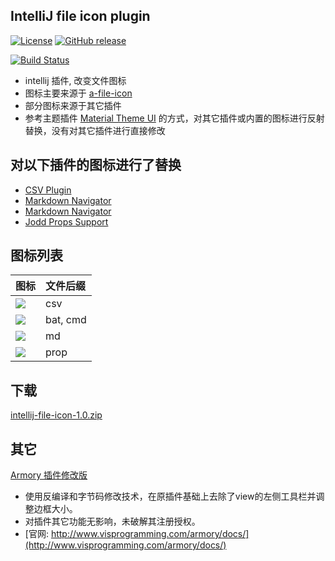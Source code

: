 IntelliJ file icon plugin
-------------------------

[![License](https://img.shields.io/badge/License-Apache%202.0-blue.svg)](https://opensource.org/licenses/Apache-2.0)
[![GitHub release](https://img.shields.io/github/release/javaercn/intellij-file-icon.svg)]()

[![Build Status](https://travis-ci.org/cn-src/intellij-file-icon.svg?branch=master)](https://travis-ci.org/cn-src/intellij-file-icon)

* intellij 插件, 改变文件图标
* 图标主要来源于 [a-file-icon](https://github.com/ihodev/a-file-icon)
* 部分图标来源于其它插件
* 参考主题插件 [Material Theme UI](https://plugins.jetbrains.com/plugin/8006-material-theme-ui) 的方式，对其它插件或内置的图标进行反射替换，没有对其它插件进行直接修改

## 对以下插件的图标进行了替换

* [CSV Plugin](https://plugins.jetbrains.com/plugin/10037-csv-plugin)
* [Markdown Navigator](https://plugins.jetbrains.com/plugin/7896-markdown-navigator)
* [Markdown Navigator](https://plugins.jetbrains.com/plugin/7896-markdown-navigator)
* [Jodd Props Support](https://plugins.jetbrains.com/plugin/5984-jodd-props-support)

## 图标列表

| 图标                    | 文件后缀  |
|:-----------------------|:---------|
| ![][file_type_csv]     | csv      |
| ![][file_type_windows] | bat, cmd |
| ![][MarkdownPlugin]    | md       |
| ![][prop]    | prop       |

[file_type_csv]: src/main/resources/icons/file_type_csv.png
[file_type_windows]: src/main/resources/icons/file_type_windows.png
[MarkdownPlugin]: src/main/resources/icons/MarkdownPlugin.png
[prop]: src/main/resources/icons/prop.png

[a-file-icon]: https://github.com/ihodev/a-file-icon

## 下载

[intellij-file-icon-1.0.zip](https://github.com/javaercn/intellij-file-icon/files/1450435/intellij-file-icon-1.0.zip)

## 其它
[Armory 插件修改版](others/Armory.jar)

* 使用反编译和字节码修改技术，在原插件基础上去除了view的左侧工具栏并调整边框大小。
* 对插件其它功能无影响，未破解其注册授权。
* [官网: http://www.visprogramming.com/armory/docs/](http://www.visprogramming.com/armory/docs/)
